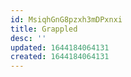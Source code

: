 ```yaml
---
id: MsiqhGnG8pzxh3mDPxnxi
title: Grappled
desc: ''
updated: 1644184064131
created: 1644184064131
---
```



